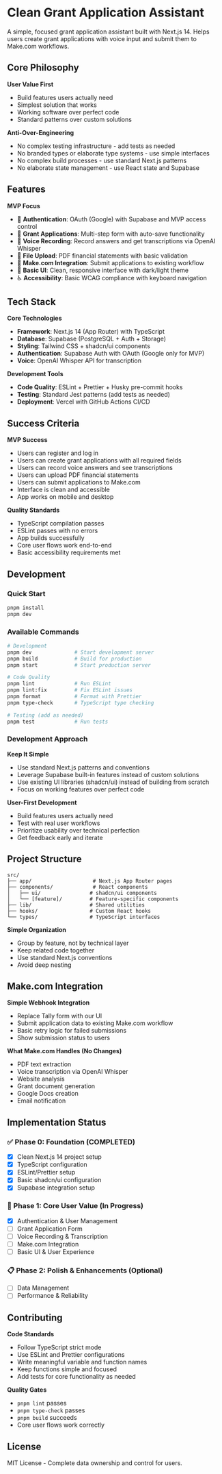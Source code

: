 # Clean Grant Application Assistant

A simple, focused grant application assistant built with Next.js 14. Helps users create grant applications with voice input and submit them to Make.com workflows.

## Core Philosophy

**User Value First**

- Build features users actually need
- Simplest solution that works
- Working software over perfect code
- Standard patterns over custom solutions

**Anti-Over-Engineering**

- No complex testing infrastructure - add tests as needed
- No branded types or elaborate type systems - use simple interfaces
- No complex build processes - use standard Next.js patterns
- No elaborate state management - use React state and Supabase

## Features

**MVP Focus**

- 🔐 **Authentication**: OAuth (Google) with Supabase and MVP access control
- 📝 **Grant Applications**: Multi-step form with auto-save functionality
- 🎤 **Voice Recording**: Record answers and get transcriptions via OpenAI Whisper
- 📄 **File Upload**: PDF financial statements with basic validation
- 🔗 **Make.com Integration**: Submit applications to existing workflow
- 🌙 **Basic UI**: Clean, responsive interface with dark/light theme
- ♿ **Accessibility**: Basic WCAG compliance with keyboard navigation

## Tech Stack

**Core Technologies**

- **Framework**: Next.js 14 (App Router) with TypeScript
- **Database**: Supabase (PostgreSQL + Auth + Storage)
- **Styling**: Tailwind CSS + shadcn/ui components
- **Authentication**: Supabase Auth with OAuth (Google only for MVP)
- **Voice**: OpenAI Whisper API for transcription

**Development Tools**

- **Code Quality**: ESLint + Prettier + Husky pre-commit hooks
- **Testing**: Standard Jest patterns (add tests as needed)
- **Deployment**: Vercel with GitHub Actions CI/CD

## Success Criteria

**MVP Success**

- Users can register and log in
- Users can create grant applications with all required fields
- Users can record voice answers and see transcriptions
- Users can upload PDF financial statements
- Users can submit applications to Make.com
- Interface is clean and accessible
- App works on mobile and desktop

**Quality Standards**

- TypeScript compilation passes
- ESLint passes with no errors
- App builds successfully
- Core user flows work end-to-end
- Basic accessibility requirements met

## Development

### Quick Start

```bash
pnpm install
pnpm dev
```

### Available Commands

```bash
# Development
pnpm dev              # Start development server
pnpm build            # Build for production
pnpm start            # Start production server

# Code Quality
pnpm lint             # Run ESLint
pnpm lint:fix         # Fix ESLint issues
pnpm format           # Format with Prettier
pnpm type-check       # TypeScript type checking

# Testing (add as needed)
pnpm test             # Run tests
```

### Development Approach

**Keep It Simple**

- Use standard Next.js patterns and conventions
- Leverage Supabase built-in features instead of custom solutions
- Use existing UI libraries (shadcn/ui) instead of building from scratch
- Focus on working features over perfect code

**User-First Development**

- Build features users actually need
- Test with real user workflows
- Prioritize usability over technical perfection
- Get feedback early and iterate

## Project Structure

```
src/
├── app/                    # Next.js App Router pages
├── components/             # React components
│   ├── ui/                # shadcn/ui components
│   └── [feature]/         # Feature-specific components
├── lib/                   # Shared utilities
├── hooks/                 # Custom React hooks
└── types/                 # TypeScript interfaces
```

**Simple Organization**

- Group by feature, not by technical layer
- Keep related code together
- Use standard Next.js conventions
- Avoid deep nesting

## Make.com Integration

**Simple Webhook Integration**

- Replace Tally form with our UI
- Submit application data to existing Make.com workflow
- Basic retry logic for failed submissions
- Show submission status to users

**What Make.com Handles (No Changes)**

- PDF text extraction
- Voice transcription via OpenAI Whisper
- Website analysis
- Grant document generation
- Google Docs creation
- Email notification

## Implementation Status

### ✅ Phase 0: Foundation (COMPLETED)

- [x] Clean Next.js 14 project setup
- [x] TypeScript configuration
- [x] ESLint/Prettier setup
- [x] Basic shadcn/ui configuration
- [x] Supabase integration setup

### 🚧 Phase 1: Core User Value (In Progress)

- [x] Authentication & User Management
- [ ] Grant Application Form
- [ ] Voice Recording & Transcription
- [ ] Make.com Integration
- [ ] Basic UI & User Experience

### 📋 Phase 2: Polish & Enhancements (Optional)

- [ ] Data Management
- [ ] Performance & Reliability

## Contributing

**Code Standards**

- Follow TypeScript strict mode
- Use ESLint and Prettier configurations
- Write meaningful variable and function names
- Keep functions simple and focused
- Add tests for core functionality as needed

**Quality Gates**

- `pnpm lint` passes
- `pnpm type-check` passes
- `pnpm build` succeeds
- Core user flows work correctly

## License

MIT License - Complete data ownership and control for users.
